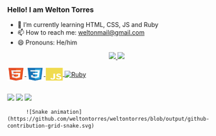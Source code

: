 ### Hello! I am Welton Torres




- 🌱 I’m currently learning HTML, CSS, JS and Ruby
- 📫 How to reach me: weltonmail@gmail.com
- 😄 Pronouns: He/him

<div align="center">
  <a href="https://github.com/weltontorres">
  <img height="180em" src="https://github-readme-stats.vercel.app/api?username=weltontorres&show_icons=true&theme=merko&include_all_commits=true&count_private=true"/>
  <img height="180em" src="https://github-readme-stats.vercel.app/api/top-langs/?username=weltontorres&layout=compact&langs_count=7&theme=merko"/>
</div>

  <div style="display: inline_block"><br>
    <img align="center" alt="HTML" height="30" width="40" src="https://raw.githubusercontent.com/devicons/devicon/master/icons/html5/html5-original.svg">
    <img align="center" alt="CSS" height="30" width="40" src="https://raw.githubusercontent.com/devicons/devicon/master/icons/css3/css3-original.svg">
    <img align="center" alt="Js" height="30" width="40" src="https://raw.githubusercontent.com/devicons/devicon/master/icons/javascript/javascript-plain.svg">
     <img align="center" alt="Ruby" height="30" width="40" src="https://cdn.jsdelivr.net/gh/devicons/devicon/icons/ruby/ruby-plain.svg" />
  </div>
  
  
##
  
  <div>
  <a href="https://instagram.com/weltontorres" target="_blank"><img src="https://img.shields.io/badge/-Instagram-%23E4405F?style=for-the-badge&logo=instagram&logoColor=white" target="_blank"></a>
  <a href = "mailto:weltonmail@gmail.com"><img src="https://img.shields.io/badge/-Gmail-%23333?style=for-the-badge&logo=gmail&logoColor=white" target="_blank"></a>
  <a href="https://www.linkedin.com/in/welton-torres-34363024" target="_blank"><img src="https://img.shields.io/badge/-LinkedIn-%230077B5?style=for-the-badge&logo=linkedin&logoColor=white" target="_blank"></a> 
  
          ![Snake animation](https://github.com/weltontorres/weltontorres/blob/output/github-contribution-grid-snake.svg)
  </div>  
  
  
